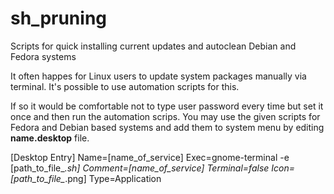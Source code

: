 # sh_pruning
Scripts for quick installing current updates and autoclean Debian and Fedora systems

It often happes for Linux users to update system packages manually via terminal. It's possible to use automation scripts for this.

If so it would be comfortable not to type user password every time but set it once and then run the automation scrips.
You may use the given scripts for Fedora and Debian based systems and add them to system menu by editing **name.desktop** file.

  [Desktop Entry]
  Name=[name_of_service]
  Exec=gnome-terminal -e [path_to_file_*.sh]
  Comment=[name_of_service]
  Terminal=false
  Icon=[path_to_file_*.png]
  Type=Application
  
  
